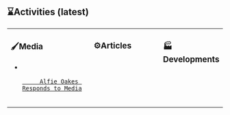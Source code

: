 ## ⌛Activities (latest)

<table>
 <tr>

  <td id="media" valign="top" width="50%">
   <div>  
    <h3>🖌️Media</h3>
    <ul>
     <li><code>
     <a href="https://rumble.com/vdppjd-alfie-oakes-of-seed-to-table-discusses-covid-19-response-w-alex-jones.html" target="_blank">
     Alfie Oakes Responds to Media</a>
     </code></li>
   </ul>
  </div>
</td>

 <td id="articles" valign="top" width="40%">
  <div>
   <h3>⚙️Articles</h3>
   <ul>
  
   </ul>
  </div>
 </td>

<td id="developments" valign="top" width="50%">
 <div>
 <h3>🏭Developments</h3>
 <ul>

 </ul>
 </div>
</td>

 </tr>
</table>  

